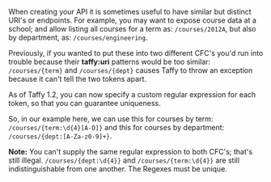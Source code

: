 When creating your API it is sometimes useful to have similar but distinct URI's or endpoints. For example, you may want to expose course data at a school; and allow listing all courses for a term as: `/courses/2012A`, but also by department, as: `/courses/engineering`.

Previously, if you wanted to put these into two different CFC's you'd run into trouble because their **taffy:uri** patterns would be too similar: `/courses/{term}` and `/courses/{dept}` causes Taffy to throw an exception because it can't tell the two tokens apart.

As of Taffy 1.2, you can now specify a custom regular expression for each token, so that you can guarantee uniqueness.

So, in our example here, we can use this for courses by term: `/courses/{term:\d{4}[A-D]}` and this for courses by department: `/courses/{dept:[A-Za-z0-9]+}`.

**Note:** You can't supply the same regular expression to both CFC's; that's still illegal. `/courses/{dept:\d{4}}` and `/courses/{term:\d{4}}` are still indistinguishable from one another. The Regexes must be unique.